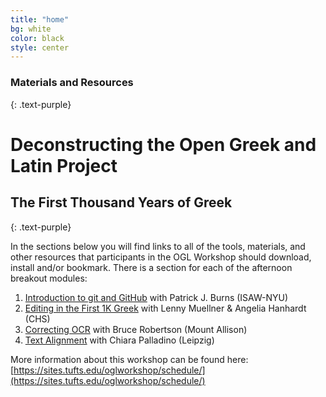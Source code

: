 ```yaml
---
title: "home"
bg: white
color: black
style: center
---
```


### Materials and Resources
{: .text-purple}

# Deconstructing the Open Greek and Latin Project

## The First Thousand Years of Greek
{: .text-purple}

In the sections below you will find links to all of the tools, materials, and other resources that participants in the OGL Workshop should download, install and/or bookmark. There is a section for each of the afternoon breakout modules:

1. [Introduction to git and GitHub](#git) with Patrick J. Burns (ISAW-NYU)
2. [Editing in the First 1K Greek](#editing) with Lenny Muellner & Angelia Hanhardt (CHS)
3. [Correcting OCR](#ocr) with Bruce Robertson (Mount Allison)
4. [Text Alignment](#alignment) with Chiara Palladino (Leipzig)

More information about this workshop can be found here:  
[https://sites.tufts.edu/oglworkshop/schedule/](https://sites.tufts.edu/oglworkshop/schedule/)

